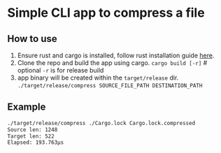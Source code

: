 # Simple CLI app to compress a file

## How to use
1. Ensure rust and cargo is installed, follow rust installation guide [here](https://www.rust-lang.org/tools/install).
2. Clone the repo and build the app using cargo.
    `cargo build [-r]`    # optional `-r` is for release build
3. app binary will be created within the `target/release` dir.
    `./target/release/compress SOURCE_FILE_PATH DESTINATION_PATH`

## Example
```sh
./target/release/compress ./Cargo.lock Cargo.lock.compressed
Source len: 1248
Target len: 522
Elapsed: 193.763µs
```